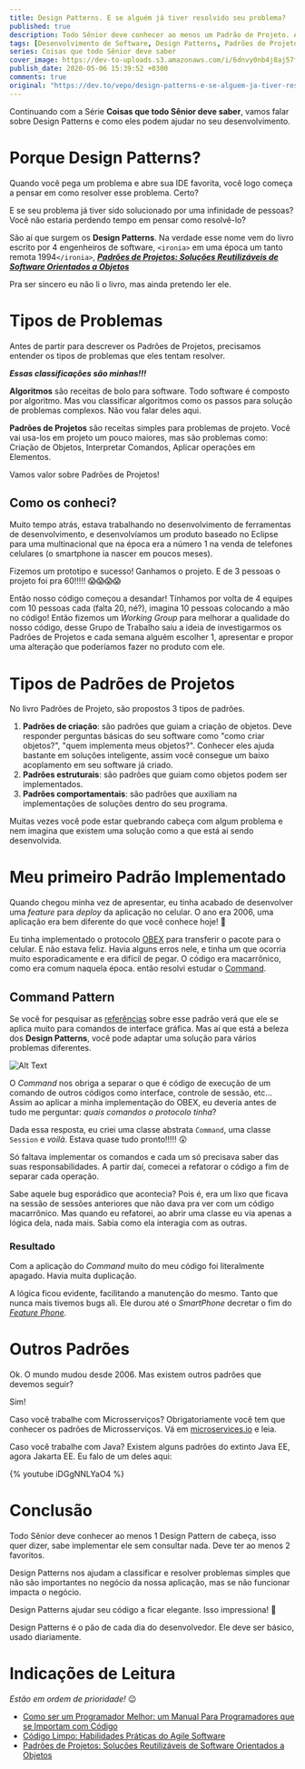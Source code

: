 ```yaml
---
title: Design Patterns. E se alguém já tiver resolvido seu problema?
published: true
description: Todo Sênior deve conhecer ao menos um Padrão de Projeto. Aqui apresento o que são e como um deles me ajudou em 2006.
tags: [Desenvolvimento de Software, Design Patterns, Padrões de Projeto, Clean Code]
series: Coisas que todo Sênior deve saber
cover_image: https://dev-to-uploads.s3.amazonaws.com/i/6dnvy0nb4j8aj57f3xs3.jpg
publish_date: 2020-05-06 15:39:52 +0300
comments: true
original: "https://dev.to/vepo/design-patterns-e-se-alguem-ja-tiver-resolvido-seu-problema-4klf"
---
```


Continuando com a Série **Coisas que todo Sênior deve saber**, vamos falar sobre Design Patterns e como eles podem ajudar no seu desenvolvimento.

# Porque Design Patterns?

Quando você pega um problema e abre sua IDE favorita, você logo começa a pensar em como resolver esse problema. Certo?

E se seu problema já tiver sido solucionado por uma infinidade de pessoas? Você não estaria perdendo tempo em pensar como resolvê-lo?

São aí que surgem os **Design Patterns**. Na verdade esse nome vem do livro escrito por 4 engenheiros de software, `<ironia>` em uma época um tanto remota 1994`</ironia>`, [***Padrões de Projetos: Soluções Reutilizáveis de Software Orientados a Objetos***](https://amzn.to/3cbqOaw)

Pra ser sincero eu não li o livro, mas ainda pretendo ler ele.

# Tipos de Problemas

Antes de partir para descrever os Padrões de Projetos, precisamos entender os tipos de problemas que eles tentam resolver. 

***Essas classificações são minhas!!!***

**Algoritmos** são receitas de bolo para software. Todo software é composto por algoritmo. Mas vou classificar algoritmos como os passos para solução de problemas complexos. Não vou falar deles aqui.

**Padrões de Projetos** são receitas simples para problemas de projeto. Você vai usa-los em projeto um pouco maiores, mas são problemas como: Criação de Objetos, Interpretar Comandos, Aplicar operações em Elementos. 

Vamos valor sobre Padrões de Projetos!

## Como os conheci?

Muito tempo atrás, estava trabalhando no desenvolvimento de ferramentas de desenvolvimento, e desenvolvíamos um produto baseado no Eclipse para uma multinacional que na época era a número 1 na venda de telefones celulares (o smartphone ia nascer em poucos meses). 

Fizemos um prototipo e sucesso! Ganhamos o projeto. E de 3 pessoas o projeto foi pra 60!!!!! 😱😱😱😱

Então nosso código começou a desandar! Tínhamos por volta de 4 equipes com 10 pessoas cada (falta 20, né?), imagina 10 pessoas colocando a mão no código! Então fizemos um _Working Group_ para melhorar a qualidade do nosso código, desse Grupo de Trabalho saiu a ideia de investigarmos os Padrões de Projetos e cada semana alguém escolher 1, apresentar e propor uma alteração que poderíamos fazer no produto com ele.

# Tipos de Padrões de Projetos

No livro Padrões de Projeto, são propostos 3 tipos de padrões.

1. **Padrões de criação**: são padrões que guiam a criação de objetos. Deve responder perguntas básicas do seu software como "como criar objetos?", "quem implementa meus objetos?". Conhecer eles ajuda bastante em soluções inteligente, assim você consegue um baixo acoplamento em seu software já criado.
2. **Padrões estruturais**: são padrões que guiam como objetos podem ser implementados. 
3. **Padrões comportamentais**: são padrões que auxiliam na implementações de soluções dentro do seu programa.

Muitas vezes você pode estar quebrando cabeça com algum problema e nem imagina que existem uma solução como a que está aí sendo desenvolvida.

# Meu primeiro Padrão Implementado

Quando chegou minha vez de apresentar, eu tinha acabado de desenvolver uma _feature_ para _deploy_ da aplicação no celular. O ano era 2006, uma aplicação era bem diferente do que você conhece hoje! 🤔 

Eu tinha implementado o protocolo [OBEX](https://en.wikipedia.org/wiki/OBject_EXchange) para transferir o pacote para o celular. E não estava feliz. Havia alguns erros nele, e tinha um que ocorria muito esporadicamente e era difícil de pegar. O código era macarrônico, como era comum naquela época. então resolvi estudar o [Command](https://pt.wikipedia.org/wiki/Command).

## Command Pattern

Se você for pesquisar as [referências](https://refactoring.guru/pt-br/design-patterns/command) sobre esse padrão verá que ele se aplica muito para comandos de interface gráfica. Mas aí que está a beleza dos **Design Patterns**, você pode adaptar uma solução para vários problemas diferentes.

![Alt Text](https://dev-to-uploads.s3.amazonaws.com/i/wgzwbhi4c3q8mdos9b5r.png)

O _Command_ nos obriga a separar o que é código de execução de um comando de outros códigos como interface, controle de sessão, etc... Assim ao aplicar a minha implementação do OBEX, eu deveria antes de tudo me perguntar: *quais comandos o protocolo tinha*?

Dada essa resposta, eu criei uma classe abstrata `Command`, uma classe `Session` e _voilà_. Estava quase tudo pronto!!!!! 😲 

Só faltava implementar os comandos e cada um só precisava saber das suas responsabilidades. A partir daí, comecei a refatorar o código a fim de separar cada operação.

Sabe aquele bug esporádico que acontecia? Pois é, era um lixo que ficava na sessão de sessões anteriores que não dava pra ver com um código macarrônico. Mas quando eu refatorei, ao abrir uma classe eu via apenas a lógica dela, nada mais. Sabia como ela interagia com as outras.

### Resultado

Com a aplicação do *Command* muito do meu código foi literalmente apagado. Havia muita duplicação. 

A lógica ficou evidente, facilitando a manutenção do mesmo. Tanto que nunca mais tivemos bugs ali. Ele durou até o *SmartPhone* decretar o fim do *[Feature Phone](https://en.wikipedia.org/wiki/Feature_phone)*.

# Outros Padrões

Ok. O mundo mudou desde 2006. Mas existem outros padrões que devemos seguir?

Sim! 

Caso você trabalhe com Microsserviços? Obrigatoriamente você tem que conhecer os padrões de Microsserviços. Vá em [microservices.io](https://microservices.io/patterns/index.html) e leia.

Caso você trabalhe com Java? Existem alguns padrões do extinto Java EE, agora Jakarta EE. Eu falo de um deles aqui: 

{% youtube iDGgNNLYaO4 %}

# Conclusão

Todo Sênior deve conhecer ao menos 1 Design Pattern de cabeça, isso quer dizer, sabe implementar ele sem consultar nada. Deve ter ao menos 2 favoritos.

Design Patterns nos ajudam a classificar e resolver problemas simples que não são importantes no negócio da nossa aplicação, mas se não funcionar impacta o negócio.

Design Patterns ajudar seu código a ficar elegante. Isso impressiona! 🧔

Design Patterns é o pão de cada dia do desenvolvedor. Ele deve ser básico, usado diariamente.

# Indicações de Leitura

_Estão em ordem de prioridade!_ 😉

* [	
Como ser um Programador Melhor: um Manual Para Programadores que se Importam com Código](https://amzn.to/3cbsJvM)
* [Código Limpo: Habilidades Práticas do Agile Software](https://amzn.to/3dgOmuC)
* [Padrões de Projetos: Soluções Reutilizáveis de Software Orientados a Objetos](https://amzn.to/2YEMms5)